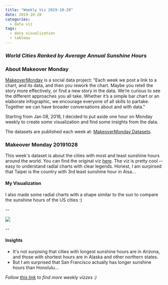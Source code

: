 ```yaml
---
title: "Weekly Viz 2019-10-28"
date: 2019-10-28
categories:
  - data viz
tags:
  - data visualization
  - tableau
---
```


### *World Cities Ranked by Average Annual Sunshine Hours*


### About Makeover Monday

[MakeoverMonday](http://www.makeovermonday.co.uk/) is a social data project:
"Each week we post a link to a chart, and its data, and then you rework the chart.
Maybe you retell the story more effectively, or find a new story in the data.
We’re curious to see the different approaches you all take. Whether it’s a simple bar chart or an elaborate infographic, we encourage everyone of all skills to partake.
Together we can have broader conversations about and with data."

Starting from Jan 08, 2018, I decided to put aside one hour on Monday weekly to create some visualization and find some insights from the data.

The datasets are published each week at: [MakeoverMonday Datasets](http://www.makeovermonday.co.uk/data/).

### Makeover Monday 20191028

This week's dataset is about the cities with most and least sunshine hours around the world. You can find the original viz [here](https://www.visualcapitalist.com/wp-content/uploads/2019/10/world-cities-by-hours-annual-sunshine.html). The viz is pretty cool -- easy to understand radial charts with clear legends. Honest, I am surpirsed that Taipei is the country with 3rd least sunshine hour in Aisa...  

#### My Visualization

I also made some radial charts with a shape similar to the sun to compare the sunshine hours of the US cities :)  

--  
<div class='tableauPlaceholder' id='viz1572316099192' style='position: relative'>
<noscript><a href='#'>
  <img alt=' ' src='https:&#47;&#47;public.tableau.com&#47;static&#47;images&#47;Ma&#47;MakeOverMonday20191028&#47;USCitySunshineRank&#47;1_rss.png' style='border: none' />
</a></noscript>
<object class='tableauViz'  style='display:none;'>
  <param name='host_url' value='https%3A%2F%2Fpublic.tableau.com%2F' /> 
  <param name='embed_code_version' value='3' />
  <param name='site_root' value='' />
  <param name='name' value='MakeOverMonday20191028&#47;USCitySunshineRank' />
  <param name='tabs' value='no' />
  <param name='toolbar' value='yes' />
  <param name='static_image' value='https:&#47;&#47;public.tableau.com&#47;static&#47;images&#47;Ma&#47;MakeOverMonday20191028&#47;USCitySunshineRank&#47;1.png' />
  <param name='animate_transition' value='yes' />
  <param name='display_static_image' value='yes' />
  <param name='display_spinner' value='yes' />
  <param name='display_overlay' value='yes' />
  <param name='display_count' value='yes' />
</object></div>              
<script type='text/javascript'>             
  var divElement = document.getElementById('viz1572316099192');      
  var vizElement = divElement.getElementsByTagName('object')[0];       
  if ( divElement.offsetWidth > 800 ) { vizElement.style.width='600px';vizElement.style.height='627px';} else if ( divElement.offsetWidth > 500 ) { vizElement.style.width='600px';vizElement.style.height='627px';} else { vizElement.style.width='100%';vizElement.style.height='727px';}    
  var scriptElement = document.createElement('script');          
  scriptElement.src = 'https://public.tableau.com/javascripts/api/viz_v1.js';       
  vizElement.parentNode.insertBefore(scriptElement, vizElement);              
</script>
  
--  

#### Insights
* It's not surpising that cities with longest sunshine hours are in Arizona, and those with shortest hours are in Alaska and other northern states.  
* But I am surprised that San Francisco actually has longer sunshine hours than Honolulu...
  

*Follow [this link](https://yudong-94.github.io/personal-website/project/MakeOverMonday2019/) to find more weekly vizzes :)*